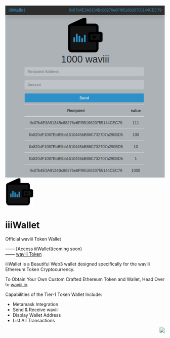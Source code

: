 <a href="https://etherscan.io/token/0xBA00868912Af1a409F11E9c2B5d3a9376Cb3C2E2" target="_blank"><img align="right" src="src/iiiWalletv1.png"></a>

![iiiWallet_logo](src/iiiWallet_small.png) 
# iiiWallet 

Official waviii Token Wallet

─── [Access iiiWallet](coming soon)<br />
─── [waviii Token](https://github.com/luc1dLife/waviii)

iiiWallet is a Beautiful Web3 wallet designed specifically for the waviii Ethereum Token Cryptocurrency.

To Obtain Your Own Custom Crafted Ethereum Token and Wallet, Head Over to [waviii.io](https://waviii.io). 

Capabilities of the Tier-1 Token Wallet Include:
* Metamask Integration
* Send & Receive waviii
* Display Wallet Address
* List All Transactions

<a href="https://waviii.io"><img align="right" src="https://img.shields.io/badge/iiiWallet-Tier--1-%232c91c8"></a>
